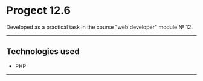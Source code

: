 # Progect 12.6

Developed as a practical task in the course "web developer" module № 12.

***

## Technologies used

* PHP

***